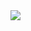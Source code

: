 <img align="left" src="https://github-readme-stats.vercel.app/api?username=selboo&show_icons=true&hide_border=true" />
